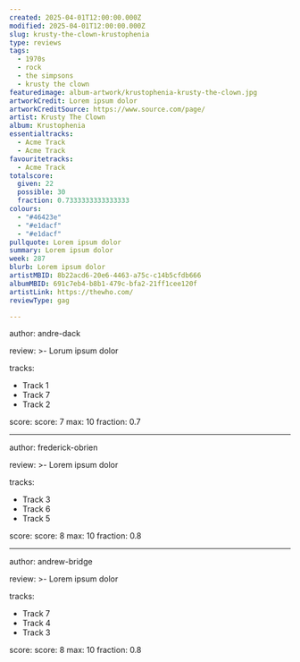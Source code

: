 ```yaml
---
created: 2025-04-01T12:00:00.000Z                            
modified: 2025-04-01T12:00:00.000Z                           
slug: krusty-the-clown-krustophenia                                
type: reviews                                                
tags:                                                        
  - 1970s                                                    
  - rock
  - the simpsons
  - krusty the clown
featuredimage: album-artwork/krustophenia-krusty-the-clown.jpg      
artworkCredit: Lorem ipsum dolor                             
artworkCreditSource: https://www.source.com/page/            
artist: Krusty The Clown
album: Krustophenia
essentialtracks:                                             
  - Acme Track
  - Acme Track
favouritetracks:                                            
  - Acme Track
totalscore:                                                  
  given: 22                                                  
  possible: 30
  fraction: 0.7333333333333333
colours:
  - "#46423e"
  - "#e1dacf"
  - "#e1dacf"
pullquote: Lorem ipsum dolor                                 
summary: Lorem ipsum dolor                                   
week: 287
blurb: Lorem ipsum dolor                                    
artistMBID: 8b22acd6-20e6-4463-a75c-c14b5cfdb666
albumMBID: 691c7eb4-b8b1-479c-bfa2-21ff1cee120f
artistLink: https://thewho.com/
reviewType: gag

---
```


author: andre-dack

review: >-
 Lorum ipsum dolor

tracks:
  - Track 1
  - Track 7
  - Track 2

score:
  score: 7
  max: 10
  fraction: 0.7

---

author: frederick-obrien

review: >-
  Lorem ipsum dolor

tracks:
  - Track 3
  - Track 6
  - Track 5

score:
  score: 8
  max: 10
  fraction: 0.8

---

author: andrew-bridge

review: >-
  Lorem ipsum dolor

tracks:
  - Track 7
  - Track 4
  - Track 3

score:
  score: 8
  max: 10
  fraction: 0.8